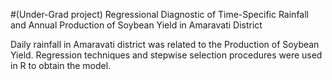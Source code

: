 #(Under-Grad project) Regressional Diagnostic of Time-Specific Rainfall and Annual Production of Soybean Yield in Amaravati District


Daily rainfall in Amaravati district was related to the Production of Soybean Yield.
Regression techniques and stepwise selection procedures were used in R to obtain the model.
